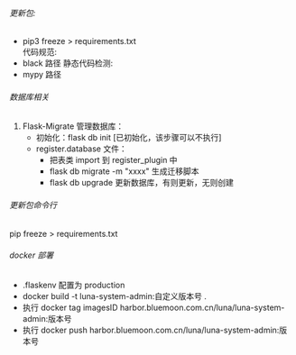 ###### 更新包:

- pip3 freeze > requirements.txt  
  代码规范:
- black 路径
  静态代码检测:
- mypy 路径

###### 数据库相关

1. Flask-Migrate 管理数据库：
   - 初始化：flask db init [已初始化，该步骤可以不执行]
   - register.database 文件：
     - 把表类 import 到 register_plugin 中
     - flask db migrate -m "xxxx" 生成迁移脚本
     - flask db upgrade 更新数据库，有则更新，无则创建

###### 更新包命令行

pip freeze > requirements.txt

###### docker 部署

- .flaskenv 配置为 production
- docker build -t luna-system-admin:自定义版本号 .
- 执行 docker tag imagesID harbor.bluemoon.com.cn/luna/luna-system-admin:版本号
- 执行 docker push harbor.bluemoon.com.cn/luna/luna-system-admin:版本号
